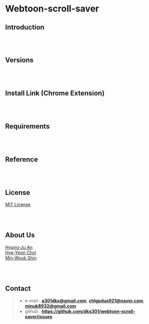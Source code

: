 # Webtoon-scroll-saver

## Introduction


<br><br>
## Versions


<br><br>
## Install Link (Chrome Extension)


<br><br>
## Requirements


<br><br>
## Reference


<br><br>
## License
[MIT License](https://github.com/dks301/webtoon-scroll-saver/blob/main/LICENSE)


<br><br>
## About Us
[Hyung-Ju An](https://github.com/dks301)     <br>
[Hye-Yeon Choi](https://github.com/chlgpdus921)     <br>
[Min-Wook Shin](https://github.com/minuk8932)     <br>

<br><br>
## Contact
> - e-mail : **a301dks@gmail.com**, **chlgpdus921@naver.com**, **minuk8932@gmail.com**
> - github : **https://github.com/dks301/webtoon-scroll-saver/issues**
